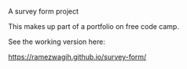 A survey form project 

This makes up part of a portfolio on free code camp.

See the working version here:

https://ramezwagih.github.io/survey-form/